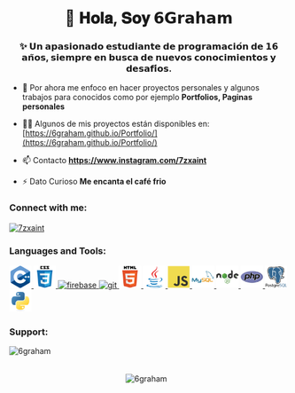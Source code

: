 <h1 align="center">👋 𝐇𝐨𝐥𝐚, 𝐒𝐨𝐲 𝟲𝗚𝗿𝗮𝗵𝗮𝗺</h1>
<h3 align="center">✨ 𝗨𝗻 𝗮𝗽𝗮𝘀𝗶𝗼𝗻𝗮𝗱𝗼 𝗲𝘀𝘁𝘂𝗱𝗶𝗮𝗻𝘁𝗲 𝗱𝗲 𝗽𝗿𝗼𝗴𝗿𝗮𝗺𝗮𝗰𝗶𝗼́𝗻 𝗱𝗲 𝟭𝟲 𝗮𝗻̃𝗼𝘀, 𝘀𝗶𝗲𝗺𝗽𝗿𝗲 𝗲𝗻 𝗯𝘂𝘀𝗰𝗮 𝗱𝗲 𝗻𝘂𝗲𝘃𝗼𝘀 𝗰𝗼𝗻𝗼𝗰𝗶𝗺𝗶𝗲𝗻𝘁𝗼𝘀 𝘆 𝗱𝗲𝘀𝗮𝗳𝗶́𝗼𝘀.</h3>

- 🔭 Por ahora me enfoco en hacer proyectos personales y algunos trabajos para conocidos como por ejemplo **Portfolios, Paginas personales**

- 👨‍💻 Algunos de mis proyectos están disponibles en: [https://6graham.github.io/Portfolio/](https://6graham.github.io/Portfolio/)

- 📫 Contacto **https://www.instagram.com/7zxaint**

- ⚡ Dato Curioso **Me encanta el café frio**

<h3 align="left">Connect with me:</h3>
<p align="left">
<a href="https://instagram.com/7zxaint" target="blank"><img align="center" src="https://raw.githubusercontent.com/rahuldkjain/github-profile-readme-generator/master/src/images/icons/Social/instagram.svg" alt="7zxaint" height="30" width="40" /></a>
</p>

<h3 align="left">Languages and Tools:</h3>
<p align="left"> <a href="https://www.w3schools.com/cpp/" target="_blank" rel="noreferrer"> <img src="https://raw.githubusercontent.com/devicons/devicon/master/icons/cplusplus/cplusplus-original.svg" alt="cplusplus" width="40" height="40"/> </a> <a href="https://www.w3schools.com/css/" target="_blank" rel="noreferrer"> <img src="https://raw.githubusercontent.com/devicons/devicon/master/icons/css3/css3-original-wordmark.svg" alt="css3" width="40" height="40"/> </a> <a href="https://firebase.google.com/" target="_blank" rel="noreferrer"> <img src="https://www.vectorlogo.zone/logos/firebase/firebase-icon.svg" alt="firebase" width="40" height="40"/> </a> <a href="https://git-scm.com/" target="_blank" rel="noreferrer"> <img src="https://www.vectorlogo.zone/logos/git-scm/git-scm-icon.svg" alt="git" width="40" height="40"/> </a> <a href="https://www.w3.org/html/" target="_blank" rel="noreferrer"> <img src="https://raw.githubusercontent.com/devicons/devicon/master/icons/html5/html5-original-wordmark.svg" alt="html5" width="40" height="40"/> </a> <a href="https://www.java.com" target="_blank" rel="noreferrer"> <img src="https://raw.githubusercontent.com/devicons/devicon/master/icons/java/java-original.svg" alt="java" width="40" height="40"/> </a> <a href="https://developer.mozilla.org/en-US/docs/Web/JavaScript" target="_blank" rel="noreferrer"> <img src="https://raw.githubusercontent.com/devicons/devicon/master/icons/javascript/javascript-original.svg" alt="javascript" width="40" height="40"/> </a> <a href="https://www.mysql.com/" target="_blank" rel="noreferrer"> <img src="https://raw.githubusercontent.com/devicons/devicon/master/icons/mysql/mysql-original-wordmark.svg" alt="mysql" width="40" height="40"/> </a> <a href="https://nodejs.org" target="_blank" rel="noreferrer"> <img src="https://raw.githubusercontent.com/devicons/devicon/master/icons/nodejs/nodejs-original-wordmark.svg" alt="nodejs" width="40" height="40"/> </a> <a href="https://www.php.net" target="_blank" rel="noreferrer"> <img src="https://raw.githubusercontent.com/devicons/devicon/master/icons/php/php-original.svg" alt="php" width="40" height="40"/> </a> <a href="https://www.postgresql.org" target="_blank" rel="noreferrer"> <img src="https://raw.githubusercontent.com/devicons/devicon/master/icons/postgresql/postgresql-original-wordmark.svg" alt="postgresql" width="40" height="40"/> </a> <a href="https://www.python.org" target="_blank" rel="noreferrer"> <img src="https://raw.githubusercontent.com/devicons/devicon/master/icons/python/python-original.svg" alt="python" width="40" height="40"/> </a> </p>


<h3 align="left">Support:</h3>
<p><a href="https://ko-fi.com/6graham"> <img align="left" src="https://cdn.ko-fi.com/cdn/kofi3.png?v=3" height="50" width="210" alt="6graham" /></a></p><br><br>


<p><img align="center" src="https://github-readme-stats.vercel.app/api/top-langs?username=6graham&show_icons=true&locale=en&layout=compact" alt="6graham" /></p>


